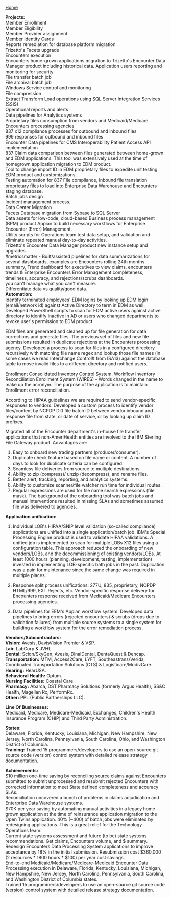 [Home](https://pmangalapally.github.io/)

**Projects:**  
Member Enrollment  
Member Eligibility  
Member Provider assignment  
Member Identity Cards  
Reports remediation for database platform migration  
Trizetto's Facets upgrade  
Encounters execution  
Encounters home-grown applications migration to Trizetto's Encounter Data Manager product including historical data. 
Application users reporting and monitoring for security  
File transfer batch job  
File archival batch job    
Windows Service control and monitoring  
File compression  
Extract Transform Load operations using SQL Server Integration Services (SSIS)  
Operational reports and alerts  
Data pipelines for Analytics systems  
Proprietary files consumption from vendors and Medicaid/Medicare Encounters processing agencies  
837 x12 compliance processes for outbound and inbound files  
999 responses for outbound and inbound files    
Encounter Data pipelines for CMS Interoperability Patient Access API implementation  
837 Claim data comparison between files generated between home-grown and EDM applications. This tool was extensively used at the time of homegrown application migration to EDM product.  
Tool to change import ID in EDM proprietary files to expedite unit testing EDM product and customizations.  
Testing automation for 837 File compliance, Inbound file translation proprietary files to load into Enterprise Data Warehouse and Encounters staging database.  
Batch jobs design   
Incident management process.  
Data Center Migration   
Facets Database migration from Sybase to SQL Server   
Data assets for low-code, cloud-based Business process management (BPM) product Appian to build necessary workflows for Enterprise Encounter (Error) Management.  
Utility scripts for Operations team test data setup, and validation and eliminate repeated manual day-to-day activities.  
Trizetto's Encounter Data Manager product new instance setup and upgrades.  
#metricsmatter - Built/assisted pipelines for data summarizations for several dashboards, examples are Encounters rolling 24th months summary, Trend dashboard for executives to view claims, encounters trends & Enterprise Encounters Error Management completeness, timeliness, accuracy, and rejections/scrubs dashboards.  
you can't manage what you can't measure.  
Differentiate data vs quality/good data.  
**Automation:**  
Identify terminated employees' EDM logins by looking up EDM login (email/network id) against Active Directory to term in EDM as well. Developed PowerShell scripts to scan for EDM active users against active directory to identify inactive in AD or users who changed departments to revoke user's permission to EDM product.

EDM files are generated and cleaned up for file generation for data corrections and generate files. The previous set of files and new file submissions resulted in duplicate rejections at the Encounters processing agency. Developed a process to scan for files in a configured directory recursively with matching file name regex and lookup those file names (in some cases we read Interchange Control# from ISA13) against the database table to move invalid files to a different directory and notified users.

Enrollment Consolidated Inventory Control System.
Workflow Inventory Reconciliation Enrollment System (WIRES) - Words changed in the name to make up the acronym. The purpose of the application is to maintain Enrollment error reconciliation.

According to HIPAA guidelines we are required to send vendor-specific responses to vendors. Developed a custom process to identify vendor files/content by NCPDP D.0 file batch ID between vendor inbound and response file from state, or date of service, or by looking up claim ID prefixes. 

Migrated all of the Encounter department's in-house file transfer applications that non-AmeriHealth entities are involved to the IBM Sterling File Gateway product. Advantages are:  
  1) Easy to onboard new trading partners (producer/consumer).  
  2) Duplicate check feature based on file name or content. A number of days to look for duplicate criteria can be configured.
  3) Seamless file deliveries from source to multiple destinations.  
  4) Ability to zip (compress)/ unzip (decompress), and rename files.
  5) Better alert, tracking, reporting, and analytics systems.
  6) Ability to customize scanner/file watcher run time for individual routes.
  7) Regular expressions are used for file name search expressions (file mask).
The background of the onboarding tool was batch jobs and manual interventions resulted in missing SLAs and sometimes assumed file was delivered to agencies.

**Application unification:** 
  1) Individual LOB's HIPAA/SNIP level validation (so-called compliance) applications are unified into a single application/batch job. IBM's Special Processing Engine product is used to validate HIPAA validations. A unified job is implemented to scan for multiple LOBs X12 files using a configuration table. This approach reduced the onboarding of new vendors/LOBs, and the decommissioning of existing vendors/LOBs. At least 1000 hours (planning, development, testing, implementation) invested in implementing LOB-specific bath jobs in the past. Duplication was a pain for maintenance since the same change was required in multiple places.

  2) Response split process unifications: 277U, 835, proprietary, NCPDP HTML/999, EXT Rejects, etc. Vendor-specific response delivery for Encounters response received from Medicaid/Medicare Encounters processing agencies.   
  
  3) Data pipelines for EEM's Appian workflow system: Developed data pipelines to bring errors (rejected encounters) & scrubs (drops due to validation failures) from multiple source systems to a single system for building a workflow system for the error remediation process.  
     

**Vendors/Subcontractors:**   
  **Vision:** Avesis, DavisVision Premier & VSP.  
  **Lab:** LabCorp & JVHL.  
  **Dental:** Scion/SkyGen, Avesis, DinalDental, DentaQuest & Dencap.  
  **Transportation:** MTM, Access2Care, LYFT, Southeastrans/Verida, Coordinated Transportation Solutions (CTS) & Logisticare/ModivCare.  
  **Hearing:** HearUSA.  
  **Behavioral Health:** Optum.  
  **Nursing Facilities:** Coastal Care.   
  **Pharmacy:** Abarca, DST Pharmacy Solutions (formerly Argus Health), SS&C Health, Magellan Rx, PerformRx.  
  **Other:** PPL (Public Partnerships LLC).  

**Line Of Businesses:**  
Medicaid, Medicare, Medicare-Medicaid, Exchanges, Children's Health Insurance Program (CHIP) and Third Party Administration.  

**States:**  
Delaware, Florida, Kentucky, Louisiana, Michigan, New Hampshire, New Jersey, North Carolina, Pennsylvania, South Carolina, Ohio, and Washington District of Columbia.  
**Training:**
Trained 15 programmers/developers to use an open-source git source code (version) control system with detailed release strategy documentation.  

**Achievements:**  
$10 million one-time saving by reconciling source claims against Encounters submitted to submit unprocessed and resubmit rejected Encounters with corrected information to meet State defined completeness and accuracy SLAs.  
Reconciliation uncovered a bunch of problems in claims adjudication and Enterprise Data Warehouse systems.  
$70K per year saving by automating manual activities in a legacy home-grown application at the time of reinsurance application migration to the Open Twins application.
40% (~400) of batch jobs were eliminated by redesigning applications. This is a great relief for the Technology Operations team.  
Current state systems assessment and future (to be) state systems recommendations. Get claims, Encounters volume, and $ summary.  
Redesign Encounters Data Processing System applications to improve acceptance by 18% in the initial submission. Resubmission cost $360,000 (2 resources * 1800 hours * $100) per year cost savings.  
End-to-end Medicaid/Medicare/Medicare-Medicaid Encounter Data Processing execution in Delaware, Florida, Kentucky, Louisiana, Michigan, New Hampshire, New Jersey, North Carolina, Pennsylvania, South Carolina, and Washington District of Columbia states.  
Trained 15 programmers/developers to use an open-source git source code (version) control system with detailed release strategy documentation.  

